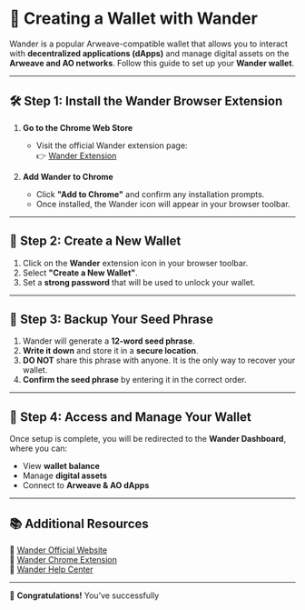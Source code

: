 # 🔑 Creating a Wallet with Wander

Wander is a popular Arweave-compatible wallet that allows you to interact with **decentralized applications (dApps)** and manage digital assets on the **Arweave and AO networks**. Follow this guide to set up your **Wander wallet**.

---

## 🛠 Step 1: Install the Wander Browser Extension

1. **Go to the Chrome Web Store**  
   - Visit the official Wander extension page:  
     👉 [Wander Extension](https://chrome.google.com/webstore/detail/wander/einnioafmpimabjcddiinlhmijaionap)  
     
2. **Add Wander to Chrome**  
   - Click **"Add to Chrome"** and confirm any installation prompts.  
   - Once installed, the Wander icon will appear in your browser toolbar.

---

## 🔧 Step 2: Create a New Wallet

1. Click on the **Wander** extension icon in your browser toolbar.
2. Select **"Create a New Wallet"**.
3. Set a **strong password** that will be used to unlock your wallet.

---

## 🔑 Step 3: Backup Your Seed Phrase

1. Wander will generate a **12-word seed phrase**.
2. **Write it down** and store it in a **secure location**.
3. **DO NOT** share this phrase with anyone. It is the only way to recover your wallet.
4. **Confirm the seed phrase** by entering it in the correct order.

---

## 🚀 Step 4: Access and Manage Your Wallet

Once setup is complete, you will be redirected to the **Wander Dashboard**, where you can:
- View **wallet balance**
- Manage **digital assets**
- Connect to **Arweave & AO dApps**

---

## 📚 Additional Resources

🔗 [Wander Official Website](https://www.wander.app/)  
🔗 [Wander Chrome Extension](https://chrome.google.com/webstore/detail/wander/einnioafmpimabjcddiinlhmijaionap)  
🔗 [Wander Help Center](https://www.wander.app/help)  

---

🎉 **Congratulations!** You’ve successfully
